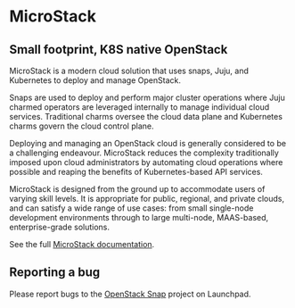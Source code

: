 # MicroStack

## Small footprint, K8S native OpenStack

MicroStack is a modern cloud solution that uses snaps, Juju,
and Kubernetes to deploy and manage OpenStack.

Snaps are used to deploy and perform major cluster operations where
Juju charmed operators are leveraged internally to manage individual
cloud services. Traditional charms oversee the cloud data plane and
Kubernetes charms govern the cloud control plane.

Deploying and managing an OpenStack cloud is generally considered to
be a challenging endeavour. MicroStack reduces the complexity traditionally
imposed upon cloud administrators by automating cloud operations where
possible and reaping the benefits of Kubernetes-based API services.

MicroStack is designed from the ground up to accommodate users of
varying skill levels. It is appropriate for public, regional, and
private clouds, and can satisfy a wide range of use cases: from small
single-node development environments through to large multi-node,
MAAS-based, enterprise-grade solutions.

See the full [MicroStack documentation][microstack-docs].

## Reporting a bug

Please report bugs to the [OpenStack Snap][microstack] project on Launchpad.

[microstack-docs]: https://microstack.run/docs/
[microstack]: https://bugs.launchpad.net/snap-openstack
